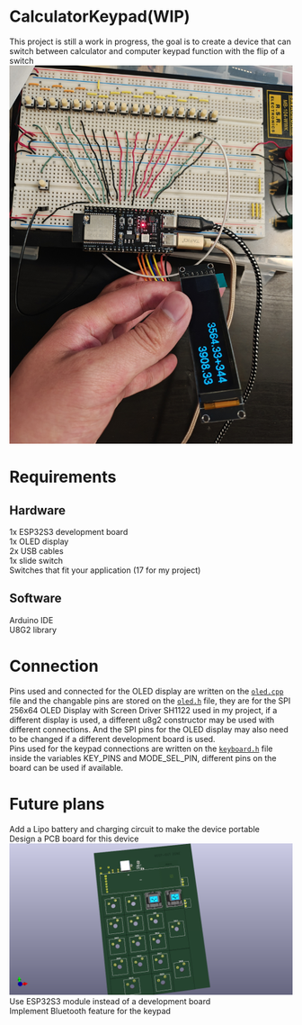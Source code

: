 # CalculatorKeypad(WIP)
This project is still a work in progress, the goal is to create a device that can switch between calculator and computer keypad function with the flip of a switch 
![alt_text](https://github.com/Jef-frey/CalculatorKeypad/blob/43f4f6bfeb75b3e98396a056e46a6a369680fc8d/CalculatorKeypad_prototype.jpg?raw=true)

# Requirements
## Hardware
1x ESP32S3 development board<br />
1x OLED display<br />
2x USB cables<br />
1x slide switch<br />
Switches that fit your application (17 for my project)<br />

## Software
Arduino IDE<br />
U8G2 library<br />

# Connection
Pins used and connected for the OLED display are written on the [`oled.cpp`](software/oled.cpp) file and the changable pins are stored on the [`oled.h`](software/oled.h) file, they are for the SPI 256x64 OLED Display with Screen Driver SH1122 used in my project, if a different display is used, a different u8g2 constructor may be used with different connections. And the SPI pins for the OLED display may also need to be changed if a different development board is used.<br />
Pins used for the keypad connections are written on the [`keyboard.h`](https://github.com/Jef-frey/CalculatorKeypad/blob/83cf7621939669beaf04693edd044f52db3b64c4/software/keyboard.h) file inside the variables KEY_PINS and MODE_SEL_PIN, different pins on the board can be used if available.<br />

# Future plans
Add a Lipo battery and charging circuit to make the device portable<br />
Design a PCB board for this device<br />
![alt_text](https://github.com/Jef-frey/CalculatorKeypad/blob/67aee30069895d21bcba6e67a9b299f4eb617843/image/CalculatorKeypad.png)
Use ESP32S3 module instead of a development board<br />
Implement Bluetooth feature for the keypad<br />
